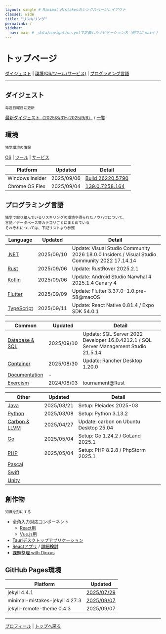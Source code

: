```yaml
---
layout: single # Minimal Mistakesのシングルページレイアウト
classes: wide
title: "リスキリング"
permalink: /
sidebar:
  nav: main # _data/navigation.ymlで定義したナビゲーション名（例では'main'）
---
```

# トップページ <a id="Top"></a>

[ダイジェスト](#Digest) | [環境(OS/ツール/サービス)](#Environment) | [プログラミング言語](#ProgrammingLanguage)

---
##  ダイジェスト <a id="Digest"></a>
```
毎週日曜日に更新
```
[最新ダイジェスト（2025/8/31～2025/9/6）](/digest/2025/August/5th) / [一覧](/digest/list)

##  環境 <a id="Environment"></a>
```
独学環境の情報
```
[OS](/knowhow/Platform) | [ツール](/knowhow/Tools) | [サービス](/knowhow/Services)

Platform                        |Updated   |Detail
--------------------------------|----------|--------
Windows Insider                 |2025/09/06|[Build 26220.5790](https://aka.ms/DevLatest)
Chrome OS Flex                  |2025/09/04|[139.0.7258.164](https://chromereleases.googleblog.com/search/label/ChromeOS%20Flex)

## プログラミング言語 <a id="ProgrammingLanguage"></a>
```
独学で取り組んでいるリスキリングの環境や得られたノウハウについて、
言語／データベース等カテゴリごとにまとめている
それぞれについては、下記リストより参照
```

Language                         |Updated   |Detail
---------------------------------|----------|--------
[.NET](/knowhow/NET)             |2025/09/10|Update: Visual Studio Community 2026 18.0.0 Insiders / Visual Studio Community 2022 17.14.14
[Rust](/knowhow/Rust)            |2025/09/06|Update: RustRover 2025.2.1
[Kotlin](/knowhow/Kotlin)        |2025/09/06|Update: Android Studio Narwhal 4 2025.1.4 Canary 4
[Flutter](/knowhow/Flutter)      |2025/09/09|Update: Flutter 3.37.0-1.0.pre-58@macOS
[TypeScript](/knowhow/TypeScript)|2025/09/11|Update: React Native 0.81.4 / Expo SDK 54.0.1

Common                                 |Updated   |Detail
---------------------------------------|----------|--------
[Database & SQL](/knowhow/Database)    |2025/09/10|Update: SQL Server 2022 Developer 16.0.4212.1 / SQL Server Management Studio 21.5.14
[Container](/knowhow/Container)        |2025/08/30|Update: Rancher Desktop 1.20.0
[Documentation](/knowhow/Documentation)|-
[Exercism](/knowhow/Exercism)          |2024/08/03|tournament@Rust

Other                            |Updated   |Detail
---------------------------------|----------|--------
[Java](/knowhow/Java)            |2025/03/21|Setup: Pleiades 2025-03
[Python](/knowhow/Python)        |2025/03/08|Setup: Python 3.13.2
[Carbon & LLVM](/knowhow/Carbon) |2025/04/27|Update: carbon on Ubuntu Desktop 25.04
[Go](/knowhow/Go)                |2025/05/04|Setup: Go 1.24.2 / GoLand 2025.1
[PHP](/knowhow/Php)              |2025/05/04|Setup: PHP 8.2.8 / PhpStorm 2025.1
[Pascal](/knowhow/Others#pascal) |          |
[Swift](/knowhow/Others#swift)   |          |
[Unity](/knowhow/Unity)          |          |

##  創作物
```
知識を形にする
```
- 全角入力対応コンポーネント
  - [React用](https://github.com/Tatsukiyoshi/YaFullWidthInputField/blob/main/README.md)
  - [Vue.js用](https://github.com/Tatsukiyoshi/YaFullWidthInputFieldForVue/blob/main/README.md)
- [Tauriデスクトップアプリケーション](/design/tauriApp/index)
- [Reactアプリ](/design/reactApp/index) / [詳細検討](/design/reactApp/detail)
- [課題整理 with Dioxus](/design/dioxusApp/system)

##  GitHub Pages環境

Platform                        |Updated
--------------------------------|----------
jekyll 4.4.1                    |[2025/07/29](https://jekyllrb.com/)
minimal-mistakes-jekyll 4.27.3  |[2025/09/07](https://mmistakes.github.io/minimal-mistakes/)
jekyll-remote-theme 0.4.3       |2025/09/07

---
[プロフィール](/sub/Profile) | [トップへ戻る](#Top)
